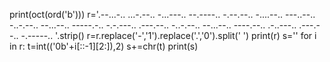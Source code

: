 print(oct(ord('b')))
r='.--...-.. ...-.--.. -...---.. --.----.. -.--.--.. -....--.. ---..--.. -..-.--.. --...--.. -----.-.. -.-.---.. .---.--.. -..-.--.. --...--.. ----.--.. .-..---.. .---.--.. -.-----.. '.strip()
r=r.replace('-','1').replace('.','0').split(' ')
print(r)
s=''
for i in r:
    t=int(('0b'+i[::-1][2:]),2)
    s+=chr(t)
print(s)